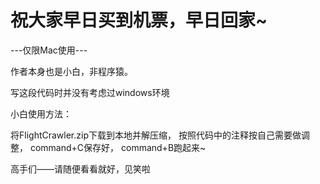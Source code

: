 # 祝大家早日买到机票，早日回家~

---仅限Mac使用---

作者本身也是小白，非程序猿。

写这段代码时并没有考虑过windows环境

小白使用方法：

将FlightCrawler.zip下载到本地并解压缩，
按照代码中的注释按自己需要做调整，
command+C保存好，
command+B跑起来~

高手们——请随便看看就好，见笑啦

